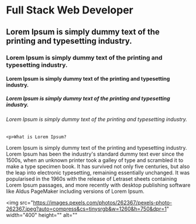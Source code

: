 <!DOCTYPE html>
<html lang="en">
<head>
	<meta charset="UTF-8">
	<meta name="viewport" content="width=device-width, initial-scale=1.0">
	<title>Home</title>
</head>	
<body>
	<h1>Full Stack Web Developer</h1>
	<h2>Lorem Ipsum is simply dummy text of the printing and typesetting industry.</h2>
	<h3>Lorem Ipsum is simply dummy text of the printing and typesetting industry.</h3>
	<h4>Lorem Ipsum is simply dummy text of the printing and typesetting industry.</h4>
	<h5>Lorem Ipsum is simply dummy text of the printing and typesetting industry.</h5>
	<h6>Lorem Ipsum is simply dummy text of the printing and typesetting industry.</h6>
	
	<p>What is Lorem Ipsum?
		
Lorem Ipsum is simply dummy text of the printing and typesetting industry. Lorem Ipsum has been the industry's standard dummy text ever since the 1500s, when an unknown printer took a galley of type and scrambled it to make a type specimen book. It has survived not only five centuries, but also the leap into electronic typesetting, remaining essentially unchanged. It was popularised in the 1960s with the release of Letraset sheets containing Lorem Ipsum passages, and more recently with desktop publishing software like Aldus PageMaker including versions of Lorem Ipsum.</p>

<img src="https://images.pexels.com/photos/262367/pexels-photo-262367.jpeg?auto=compress&cs=tinysrgb&w=1260&h=750&dpr=1" width="400" height="" alt=""

</body>
</html>
